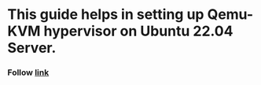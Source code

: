 # This guide helps in setting up Qemu-KVM hypervisor on Ubuntu 22.04 Server.

### Follow [link](https://github.com/aasim-h/kvm-setup/blob/main/install-steps.md)
